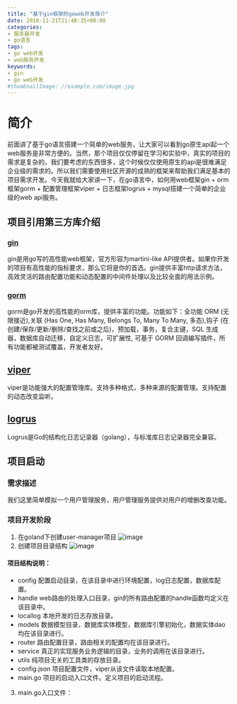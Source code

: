 ```yaml
---
title: "基于gin框架的goweb开发简介"
date: 2018-11-21T21:48:35+08:00
categories:
- 服务器开发
- go语言
tags:
- go web开发
- web服务开发
keywords:
- gin
- go web开发
#thumbnailImage: //example.com/image.jpg
---
```


<!--more-->
# 简介
前面讲了基于go语言搭建一个简单的web服务，让大家可以看到go原生api起一个web服务是非常方便的。当然，那个项目仅仅停留在学习和实验中，真实的项目的需求是复杂的，我们要考虑的东西很多，这个时候仅仅使用原生的api是很难满足企业级的需求的。所以我们需要使用社区开源的成熟的框架来帮助我们满足基本的项目需求开发。今天我就给大家讲一下，在go语言中，如何用web框架gin + orm框架gorm + 配置管理框架viper + 日志框架logrus + mysql搭建一个简单的企业级的web api服务。
## 项目引用第三方库介绍
### [gin](https://github.com/gin-gonic/gin "gin")
gin是用go写的高性能web框架，官方形容为martini-like API提供者。如果你开发的项目有高性能的指标要求，那么它将是你的首选。gin提供丰富http请求方法，高效灵活的路由配置功能和动态配置的中间件处理以及比较全面的用法示例。
### [gorm](http://gorm.io/ "gorm")
gorm是go开发的高性能的orm库，提供丰富的功能。功能如下：全功能 ORM (无限接近),关联 (Has One, Has Many, Belongs To, Many To Many, 多态),钩子 (在创建/保存/更新/删除/查找之前或之后)，预加载，事务，复合主键，SQL 生成器，数据库自动迁移，自定义日志，可扩展性, 可基于 GORM 回调编写插件，所有功能都被测试覆盖，开发者友好。
## [viper](https://github.com/spf13/viper "viper")
viper是功能强大的配置管理库。支持多种格式，多种来源的配置管理。支持配置的动态改变监听。
## [logrus](https://github.com/sirupsen/logrus)
Logrus是Go的结构化日志记录器（golang），与标准库日志记录器完全兼容。

## 项目启动
### 需求描述
我们这里简单模拟一个用户管理服务，用户管理服务提供对用户的增删改查功能。
### 项目开发阶段
1. 在goland下创建user-manager项目
![image](/go_language03/create_user_manager_project.png)
2. 创建项目目录结构
![image](/go_language03/user_manager_project_struct.png)
  #### 项目结构说明：
  - config 配置启动目录，在该目录中进行环境配置，log日志配置，数据库配置。
  - handle web路由的处理入口目录，gin的所有路由配置的handle函数均定义在该目录中。
  - locallog 本地开发的日志存放目录。
  - models 数据模型目录，数据库实体模型，数据库引擎初始化，数据实体dao均在该目录进行。
  - router 路由配置目录，路由相关的配置均在该目录进行。
  - service 真正的实现服务业务逻辑的目录，业务的调用在该目录进行。
  - utils 纯项目无关的工具类的存放目录。
  - config.json 项目配置文件，viper从该文件读取本地配置。
  - main.go 项目的启动入口文件。定义项目的启动流程。
3. main.go入口文件：
